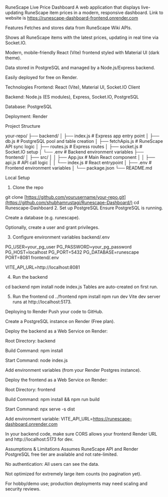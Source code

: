 RuneScape Live Price Dashboard
A web application that displays live-updating RuneScape item prices in a modern, responsive dashboard. Link to website is https://runescape-dashboard-frontend.onrender.com

Features
Fetches and stores data from RuneScape Wiki APIs.

Shows all RuneScape items with the latest prices, updating in real time via Socket.IO.

Modern, mobile-friendly React (Vite) frontend styled with Material UI (dark theme).

Data stored in PostgreSQL and managed by a Node.js/Express backend.

Easily deployed for free on Render.

Technologies
Frontend: React (Vite), Material UI, Socket.IO Client

Backend: Node.js (ES modules), Express, Socket.IO, PostgreSQL

Database: PostgreSQL

Deployment: Render

Project Structure

your-repo/
├── backend/
│   ├── index.js         # Express app entry point
│   ├── db.js            # PostgreSQL pool and table creation
│   ├── fetchApis.js     # RuneScape API sync logic
│   ├── routes.js        # Express routes
│   ├── socket.js        # Socket.IO setup
│   └── .env             # Backend environment variables
├── frontend/
│   ├── src/
│   │   ├── App.jsx      # Main React component
│   │   ├── api.js       # API call logic
│   │   └── index.js     # React entrypoint
│   ├── .env             # Frontend environment variables
│   └── package.json
└── README.md


Local Setup
1. Clone the repo

git clone [https://github.com/yourusername/your-repo.git](https://github.com/shubhamrustagi/Runescape-Dashboard/)
cd Runescape-Dashboard
2. Set up PostgreSQL
Ensure PostgreSQL is running.

Create a database (e.g. runescape).

Optionally, create a user and grant privileges.

3. Configure environment variables
backend/.env

PG_USER=your_pg_user
PG_PASSWORD=your_pg_password
PG_HOST=localhost
PG_PORT=5432
PG_DATABASE=runescape
PORT=8081
frontend/.env

VITE_API_URL=http://localhost:8081


4. Run the backend

cd backend
npm install
node index.js
Tables are auto-created on first run.

5. Run the frontend
cd ../frontend
npm install
npm run dev
Vite dev server runs at http://localhost:5173.

Deploying to Render
Push your code to GitHub.

Create a PostgreSQL instance on Render (Free plan).

Deploy the backend as a Web Service on Render:

Root Directory: backend

Build Command: npm install

Start Command: node index.js

Add environment variables (from your Render Postgres instance).

Deploy the frontend as a Web Service on Render:

Root Directory: frontend

Build Command: npm install && npm run build

Start Command: npx serve -s dist

Add environment variable:
VITE_API_URL=https://runescape-dashboard.onrender.com

In your backend code, make sure CORS allows your frontend Render URL and http://localhost:5173 for dev.

Assumptions & Limitations
Assumes RuneScape API and Render PostgreSQL free tier are available and not rate-limited.

No authentication: All users can see the data.

Not optimized for extremely large item counts (no pagination yet).

For hobby/demo use; production deployments may need scaling and security reviews.
